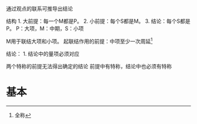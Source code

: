 通过观点的联系可推导出结论

结构
	1. 大前提：每一个M都是P。
	2. 小前提：每个S都是M。
	3. 结论：每个S都是P。
P：大项，M：中期，S：小项

M用于联结大项和小项。
起联结作用的前提：中项至少一次周延[^1]

结论：
	1. 结论中的量项必须对应

两个特称的前提无法得出确定的结论
前提中有特称，结论中也必须有特称

# 基本 

[^1]: 全称